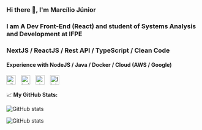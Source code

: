 ### Hi there 👋, I'm Marcílio Júnior

### I am A Dev Front-End (React) and student of Systems Analysis and Development at IFPE

### NextJS / ReactJS / Rest API / TypeScript / Clean Code

#### Experience with NodeJS / Java / Docker / Cloud (AWS / Google)


[<img style="margin-right: 10px;" style="margin-right: 10px;" src='https://cdn.jsdelivr.net/npm/simple-icons@3.0.1/icons/github.svg' alt='github' height='24'>](https://github.com/jrsmarcilio) [<img style="margin-right: 10px;" src='https://cdn.jsdelivr.net/npm/simple-icons@3.0.1/icons/twitter.svg' alt='twitter' height='24'>](https://twitter.com/jrsmarcilio) [<img style="margin-right: 10px;" src='https://cdn.jsdelivr.net/npm/simple-icons@3.0.1/icons/stackoverflow.svg' alt='stackoverflow' height='24'>](https://stackoverflow.com/users/17101846/jrsmarcilio) [<img style="margin-right: 10px;" src='https://cdn.jsdelivr.net/npm/simple-icons@3.0.1/icons/linkedin.svg' alt='linkedin' height='24'>](https://www.linkedin.com/in/jrsmarcilio)


📈 **My GitHub Stats:**

![GitHub stats](https://github-readme-stats.vercel.app/api?username=jrsmarcilio&show_icons=truee&hide_border=true&&count_private=true&include_all_commits=true)

![GitHub stats](https://github-readme-stats.vercel.app/api/top-langs/?username=jrsmarcilio&exclude_repo=KNN-Image-Classification&show_icons=true&hide_border=true&layout=compact&langs_count=8")

